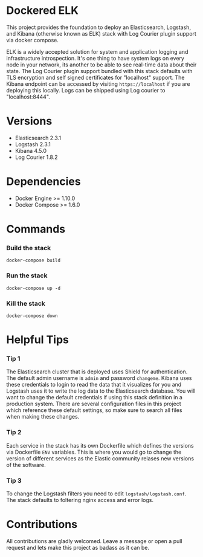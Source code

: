 # Dockered ELK

This project provides the foundation to deploy an Elasticsearch, Logstash, and Kibana (otherwise known as ELK) stack
with Log Courier plugin support via docker compose. 

ELK is a widely accepted solution for system and application logging and infrastructure introspection. It's one thing to
have system logs on every node in your network, its another to be able to see real-time data about their state. The Log
Courier plugin support bundled with this stack defaults with TLS encryption and self signed certificates for "localhost"
support. The Kibana endpoint can be accessed by visiting `https://localhost` if you are deploying this locally. Logs can
be shipped using Log courier to "localhost:8444".

# Versions

- Elasticsearch 2.3.1
- Logstash 2.3.1
- Kibana 4.5.0
- Log Courier 1.8.2

# Dependencies

- Docker Engine >= 1.10.0
- Docker Compose >= 1.6.0


# Commands

### Build the stack
`docker-compose build`

### Run the stack
`docker-compose up -d`

### Kill the stack
`docker-compose down`

# Helpful Tips

### Tip 1
The Elasticsearch cluster that is deployed uses Shield for authentication. The default admin username is `admin` and
password `changeme`. Kibana uses these credentials to login to read the data that it visualizes for you and Logstash
uses it to write the log data to the Elasticsearch database. You will want to change the default credentials if using this stack definition in a production system. There are several configuration files in this project which reference these default settings, so make sure to search all files when making these changes.



### Tip 2
Each service in the stack has its own Dockerfile which defines the versions via Dockerfile `ENV` variables. This is
where you would go to change the version of different services as the Elastic community relases new versions of the software.

### Tip 3
To change the Logstash filters you need to edit `logstash/logstash.conf`. The stack defaults to foltering nginx access
and error logs.

# Contributions

All contributions are gladly welcomed. Leave a message or open a pull request and lets make this project as badass as it
can be.
